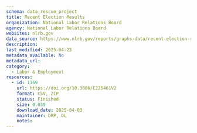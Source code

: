 ```yaml
---
schema: data_rescue_project 
title: Recent Election Results
organization: National Labor Relations Board
agency: National Labor Relations Board
websites: nlrb.gov
data_source: https://www.nlrb.gov/reports/graphs-data/recent-election-results
description: 
last_modified: 2025-04-23
metadata_available: No
metadata_url: 
category:
  - Labor & Employment 
resources:
  - id: 1169
    url: https://doi.org/10.3886/E225461V2
    format: CSV, ZIP
    status: Finished
    size: 0.039
    download_date: 2025-04-03
    maintainer: DRP, DL
    notes: 
---
```

